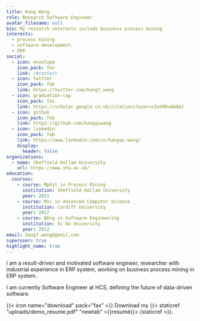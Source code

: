 ```yaml
---
title: Kang Wang
role: Research Software Engineer
avatar_filename: null
bio: My research interests include business process mining
interests:
  - process mining
  - software development
  - ERP
social:
  - icon: envelope
    icon_pack: fas
    link: /#contact
  - icon: twitter
    icon_pack: fab
    link: https://twitter.com/kang7_wang
  - icon: graduation-cap
    icon_pack: fas
    link: https://scholar.google.co.uk/citations?user=sIwtMXoAAAAJ
  - icon: github
    icon_pack: fab
    link: https://github.com/kangqiwang
  - icon: linkedin
    icon_pack: fab
    link: https://www.linkedin.com/in/kangqi-wang/
    display:
      header: false
organizations:
  - name: Sheffield Hallam University
    url: https://www.shu.ac.uk/
education:
  courses:
    - course: Mphil in Process Mining
      institution: Sheffield Hallam University
      year: 2021
    - course: Msc in Advanced Computer Science
      institution: Cardiff University
      year: 2017
    - course: BEng in Software Engineering
      institution: Xi'An University
      year: 2012
email: kang7.wang@gmail.com
superuser: true
highlight_name: true
---
```

I am a result-driven and motivated software engineer, researcher with industrial experience in ERP system, working on business process mining in ERP system.

I am currently Software Engineer at HCS, defining the future of data-driven software.



{{< icon name="download" pack="fas" >}} Download my {{< staticref "uploads/demo_resume.pdf" "newtab" >}}resumé{{< /staticref >}}.